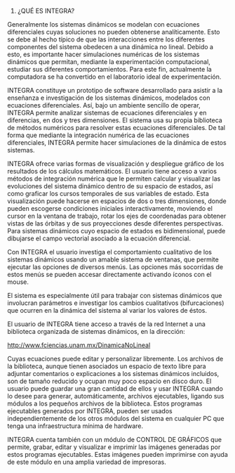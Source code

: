 






1. ¿QUÉ ES INTEGRA?

Generalmente los sistemas dinámicos se modelan con ecuaciones diferenciales cuyas soluciones no pueden obtenerse analíticamente. Esto se debe al hecho típico de que las interacciones entre los diferentes componentes del sistema obedecen a una dinámica no lineal. Debido a esto, es importante hacer simulaciones numéricas de los sistemas dinámicos que permitan, mediante la experimentación computacional, estudiar sus diferentes comportamientos. Para este fin, actualmente la computadora se ha convertido en el laboratorio ideal de experimentación.

INTEGRA constituye un prototipo de software desarrollado para asistir a la enseñanza e investigación de los sistemas dinámicos, modelados con ecuaciones diferenciales. Así, bajo un ambiente sencillo de operar, INTEGRA permite analizar sistemas de ecuaciones diferenciales y en diferencias, en dos y tres dimensiones. El sistema usa su propia biblioteca de métodos numéricos para resolver estas ecuaciones diferenciales. De tal forma que mediante la integración numérica de las ecuaciones diferenciales, INTEGRA permite hacer simulaciones de la dinámica de estos sistemas.

INTEGRA ofrece varias formas de visualización y despliegue gráfico de los resultados de los cálculos matemáticos. El usuario tiene acceso a varios métodos de integración numérica que le permiten calcular y visualizar las evoluciones del sistema dinámico dentro de su espacio de estados, así como graficar los cursos temporales de sus variables de estado.  Esta visualización puede hacerse en espacios de dos o tres dimensiones, donde pueden escogerse condiciones iniciales interactivamente, moviendo el cursor en la ventana de trabajo, rotar los ejes de coordenadas para obtener vistas de las órbitas y de sus proyecciones desde diferentes perspectivas. Para sistemas dinámicos cuyo espacio de estados es bidimensional, puede dibujarse el campo vectorial asociado a la ecuación diferencial.

Con INTEGRA el usuario investiga el comportamiento cualitativo de los sistemas dinámicos usando un amable sistema de ventanas, que permite ejecutar las opciones de diversos menús. Las opciones más socorridas de estos menús se pueden accesar directamente activando íconos con el mouse.

El sistema es especialmente útil para trabajar con sistemas dinámicos que involucran parámetros e investigar los cambios cualitativos  (bifurcaciones) que ocurren en la dinámica del sistema al variar los valores de éstos.

El usuario de INTEGRA tiene acceso a través de la red Internet a una biblioteca organizada de sistemas dinámicos, en la dirección:

http://www.fciencias.unam.mx/DinamicaNoLineal


Cuyas ecuaciones puede editar y personalizar libremente. Los archivos de la biblioteca, aunque tienen asociados un espacio de texto libre para adjuntar comentarios o explicaciones a los sistemas dinámicos incluidos, son de tamaño reducido y ocupan muy poco espacio en disco duro. El usuario puede guardar una gran cantidad de ellos y usar INTEGRA cuando lo desee para generar, automáticamente, archivos ejecutables, ligando sus módulos a los pequeños archivos de la biblioteca. Estos programas ejecutables generados por INTEGRA, pueden ser usados independientemente de los otros módulos del sistema en cualquier PC que tenga una infraestructura mínima de hardware.

INTEGRA cuenta también con un módulo de CONTROL DE GRÁFICOS que permite, grabar, editar y visualizar e imprimir las imágenes generadas por estos programas ejecutables. Estas imágenes pueden imprimirse con ayuda de este módulo en una amplia variedad de impresoras. 

